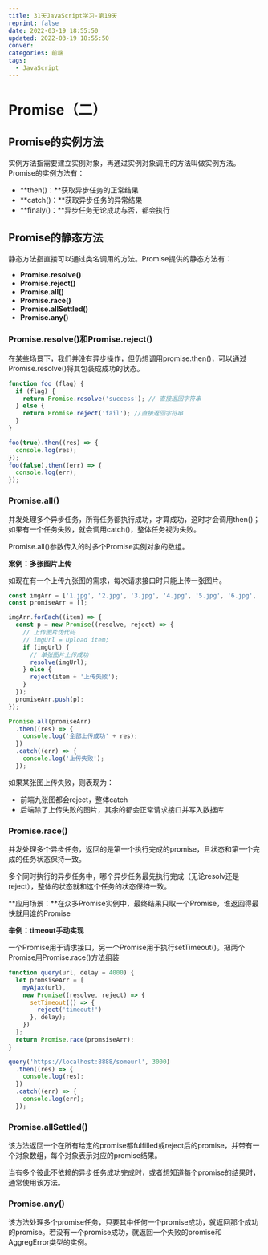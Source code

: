 ```yaml
---
title: 31天JavaScript学习-第19天
reprint: false
date: 2022-03-19 18:55:50
updated: 2022-03-19 18:55:50
conver:
categories: 前端
tags:
  - JavaScript
---
```


# Promise（二）

<!--more-->

## Promise的实例方法

实例方法指需要建立实例对象，再通过实例对象调用的方法叫做实例方法。Promise的实例方法有：

- **then()：**获取异步任务的正常结果
- **catch()：**获取异步任务的异常结果
- **finaly()：**异步任务无论成功与否，都会执行

## Promise的静态方法

静态方法指直接可以通过类名调用的方法。Promise提供的静态方法有：

- **Promise.resolve()**
- **Promise.reject()**
- **Promise.all()**
- **Promise.race()**
- **Promise.allSettled()**
- **Promise.any()**

### Promise.resolve()和Promise.reject()

在某些场景下，我们并没有异步操作，但仍想调用promise.then()，可以通过Promise.resolve()将其包装成成功的状态。

```js
function foo (flag) {
  if (flag) {
    return Promise.resolve('success'); // 直接返回字符串
  } else {
    return Promise.reject('fail'); //直接返回字符串
  }
}

foo(true).then((res) => {
  console.log(res);
});
foo(false).then((err) => {
  console.log(err);
});
```

### Promise.all()

并发处理多个异步任务，所有任务都执行成功，才算成功，这时才会调用then()；如果有一个任务失败，就会调用catch()，整体任务视为失败。

Promise.all()参数传入的时多个Promise实例对象的数组。

**案例：多张图片上传**

如现在有一个上传九张图的需求，每次请求接口时只能上传一张图片。

```js
const imgArr = ['1.jpg', '2.jpg', '3.jpg', '4.jpg', '5.jpg', '6.jpg', '7.jpg', '8.jpg', '9.jpg'];
const promiseArr = [];

imgArr.forEach((item) => {
  const p = new Promise((resolve, reject) => {
    // 上传图片伪代码
    // imgUrl = Upload item;
    if (imgUrl) {
      // 单张图片上传成功
      resolve(imgUrl);
    } else {
      reject(item + '上传失败');
    }
  });
  promiseArr.push(p);
});

Promise.all(promiseArr)
  .then((res) => {
    console.log('全部上传成功' + res);
  })
  .catch((err) => {
    console.log('上传失败');
  });
```

如果某张图上传失败，则表现为：

- 前端九张图都会reject，整体catch
- 后端除了上传失败的图片，其余的都会正常请求接口并写入数据库

### Promise.race()

并发处理多个异步任务，返回的是第一个执行完成的promise，且状态和第一个完成的任务状态保持一致。

多个同时执行的异步任务中，哪个异步任务最先执行完成（无论resolv还是reject），整体的状态就和这个任务的状态保持一致。

**应用场景：**在众多Promise实例中，最终结果只取一个Promise，谁返回得最快就用谁的Promise

**举例：timeout手动实现**

一个Promise用于请求接口，另一个Promise用于执行setTimeout()。把两个Promise用Promise.race()方法组装

```js
function query(url, delay = 4000) {
  let promsiseArr = [
    myAjax(url),
    new Promise((resolve, reject) => {
      setTimeout(() => {
        reject('timeout!')
      }, delay);
    })
  ];
  return Promise.race(promsiseArr);
}

query('https://localhost:8888/someurl', 3000)
  .then((res) => {
    console.log(res);
  })
  .catch((err) => {
    console.log(err);
  });
```

### Promise.allSettled()

该方法返回一个在所有给定的promise都fulfilled或reject后的promise，并带有一个对象数组，每个对象表示对应的promise结果。

当有多个彼此不依赖的异步任务成功完成时，或者想知道每个promise的结果时，通常使用该方法。

### Promise.any()

该方法处理多个promise任务，只要其中任何一个promise成功，就返回那个成功的promise。若没有一个promise成功，就返回一个失败的promise和AggregError类型的实例。
